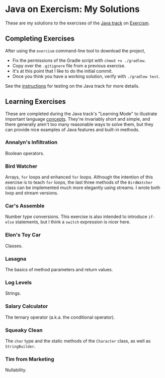 # Java on Exercism: My Solutions

These are my solutions to the exercises of the [Java track](https://exercism.org/tracks/java) on [Exercism](https://exercism.org).


## Completing Exercises

After using the `exercism` command-line tool to download the project,
- Fix the permissions of the Gradle script with `chmod +x ./gradlew`.
- Copy over the `.gitignore` file from a previous exercise.
- It's at this point that I like to do the initial commit.
- Once you think you have a working solution, verify with `./gradlew test`.

See the [instructions](https://exercism.org/docs/tracks/java/tests) for testing on the Java track for more details. 


## Learning Exercises

These are completed during the Java track's "Learning Mode" to illustrate important language [concepts](https://exercism.org/tracks/java/concepts). They're invariably short and simple, and there generally aren't too many reasonable ways to solve them, but they can provide nice examples of Java features and built-in methods.

### Annalyn's Infiltration

Boolean operators.

### Bird Watcher

Arrays, `for` loops and enhanced `for` loops. Although the intention of this exercise is to teach `for` loops, the last three methods of the `BirdWatcher` class can be implemented much more elegantly using streams. I wrote both loop and stream versions.

### Car's Assemble

Number type conversions. This exercise is also intended to introduce `if-else` statements, but I think a `switch` expression is nicer here.

### Elon's Toy Car

Classes.

### Lasagna

The basics of method parameters and return values.

### Log Levels

Strings.

### Salary Calculator

The ternary operator (a.k.a. the conditional operator).

### Squeaky Clean

The `char` type and the static methods of the `Character` class, as well as `StringBuilder`.

### Tim from Marketing

Nullability.
